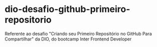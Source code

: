 # dio-desafio-github-primeiro-repositorio
Referente ao desafio "Criando seu Primeiro Repositório no GitHub Para Compartilhar" da DIO, do bootcamp Inter Frontend Developer
